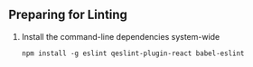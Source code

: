 ## Preparing for Linting

1. Install the command-line dependencies system-wide  
   ```
   npm install -g eslint qeslint-plugin-react babel-eslint
   ```